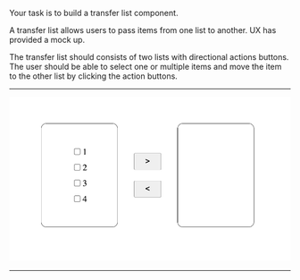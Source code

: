
Your task is to build a transfer list component.

A transfer list allows users to pass items from one list to another.
UX has provided a mock up.

The transfer list should consists of two lists with directional actions buttons.
The user should be able to select one or multiple items and move the item
to the other list by clicking the action buttons.

* * *

![user interface](./image.png)

* * *
